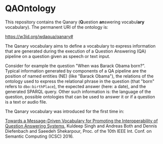 # QAOntology

This repository contains the Qanary (**Q**uestion **an**swering vocabul**ary** vocabulary). The permanent URI of the ontology is:

<https://w3id.org/wdaqua/qanary#>

The Qanary vocabulary aims to define a vocabulary to express information that are generated during the execution of a Question Answering (QA) pipeline on a question given as speech or text input.

Consider for example the question "When was Barack Obama born?". Typical information generated by components of a QA pipeline are the position of named entities (NE) (like "Barack Obama"), the relations of the ontology used to express the relational phrase in the question (that "born" refers to `dbo:birthPlace`), the expected answer (here: a date), and the generated SPARQL query. Other such information is: the language of the question, possible ontologies that can be used to answer it or if a question is a text or audio file.

The Qanary vocabulary was introduced for the first time in:

[Towards a Message-Driven Vocabulary for Promoting the Interoperability of Question Answering Systems](http://eis.iai.uni-bonn.de/upload/paper/2015___Towards_a_Message_Driven_Vocabulary_for_Promoting_the_Interoperability_of_Question_Answering_Systems.pdf), Kuldeep Singh and Andreas Both and Dennis Diefenbach and Saeedeh Shekarpour, Proc. of the 10th IEEE Int. Conf. on Semantic Computing (ICSC) 2016.
